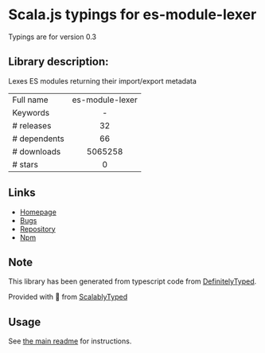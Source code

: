 
# Scala.js typings for es-module-lexer

Typings are for version 0.3

## Library description:
Lexes ES modules returning their import/export metadata

|                    |                 |
| ------------------ | :-------------: |
| Full name          | es-module-lexer |
| Keywords           | - |
| # releases         | 32 |
| # dependents       | 66 |
| # downloads        | 5065258 |
| # stars            | 0 |

## Links
- [Homepage](https://github.com/guybedford/es-module-lexer#readme)
- [Bugs](https://github.com/guybedford/es-module-lexer/issues)
- [Repository](https://github.com/guybedford/es-module-lexer)
- [Npm](https://www.npmjs.com/package/es-module-lexer)
    


## Note
This library has been generated from typescript code from [DefinitelyTyped](https://definitelytyped.org).

Provided with :purple_heart: from [ScalablyTyped](https://github.com/oyvindberg/ScalablyTyped)

## Usage
See [the main readme](../../readme.md) for instructions.


